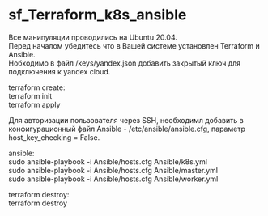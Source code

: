 # sf_Terraform_k8s_ansible  
Все манипуляции проводились на Ubuntu 20.04.  
Перед началом убедитесь что в Вашей системе установлен Terraform и Ansible.  
Нобходимо в файл /keys/yandex.json добавить закрытый ключ для подключения к yandex cloud.

terraform create:  
terraform init  
terraform apply  

Для авторизации пользователя через SSH, необходимл добавить в конфигурационный файл Ansible - /etc/ansible/ansible.cfg, параметр host_key_checking = False.

ansible:  
	sudo ansible-playbook -i Ansible/hosts.cfg Ansible/k8s.yml  
	sudo ansible-playbook -i Ansible/hosts.cfg Ansible/master.yml  
	sudo ansible-playbook -i Ansible/hosts.cfg Ansible/worker.yml  

terraform destroy:  
terraform destroy  
